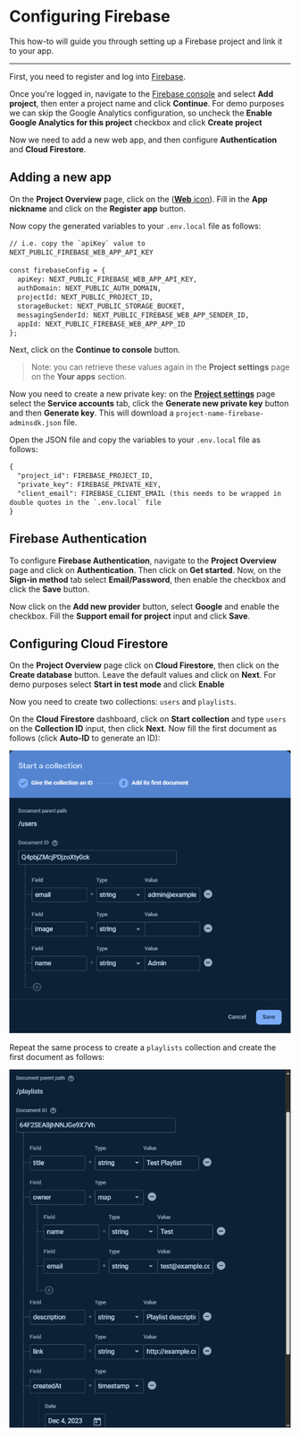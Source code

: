 # Configuring Firebase

This how-to will guide you through setting up a Firebase project and link it to your app.

---

First, you need to register and log into [Firebase](https://firebase.google.com/).

Once you're logged in, navigate to the [Firebase console](https://console.firebase.google.com/) and select
**Add project**, then enter a project name and click **Continue**. For demo purposes we can skip the Google Analytics
configuration, so uncheck the **Enable Google Analytics for this project** checkbox and click **Create project**

Now we need to add a new web app, and then configure **Authentication** and **Cloud Firestore**.

## Adding a new app

On the **Project Overview** page, click on the ([**Web** icon](images%2Ffirebase-add-web-app.png)). Fill in the
**App nickname** and click on the **Register app** button.

Now copy the generated variables to your `.env.local` file as follows:

```
// i.e. copy the `apiKey` value to NEXT_PUBLIC_FIREBASE_WEB_APP_API_KEY
 
const firebaseConfig = {
  apiKey: NEXT_PUBLIC_FIREBASE_WEB_APP_API_KEY,
  authDomain: NEXT_PUBLIC_AUTH_DOMAIN,
  projectId: NEXT_PUBLIC_PROJECT_ID,
  storageBucket: NEXT_PUBLIC_STORAGE_BUCKET,
  messagingSenderId: NEXT_PUBLIC_FIREBASE_WEB_APP_SENDER_ID,
  appId: NEXT_PUBLIC_FIREBASE_WEB_APP_APP_ID
};
```

Next, click on the **Continue to console** button.

> Note: you can retrieve these values again in the **Project settings** page on the **Your apps** section.

Now you need to create a new private key: on the [**Project settings**](images%2Ffirebase-project-settings.png) page
select the **Service accounts** tab, click the **Generate new private key** button and then **Generate key**. This will
download a `project-name-firebase-adminsdk.json` file.

Open the JSON file and copy the variables to your `.env.local` file as follows:

```
{
  "project_id": FIREBASE_PROJECT_ID,
  "private_key": FIREBASE_PRIVATE_KEY,
  "client_email": FIREBASE_CLIENT_EMAIL (this needs to be wrapped in double quotes in the `.env.local` file
}
```

## Firebase Authentication

To configure **Firebase Authentication**, navigate to the **Project Overview** page and click on **Authentication**. Then
click on **Get started**. Now, on the **Sign-in method** tab select **Email/Password**, then enable the checkbox and
click the **Save** button.

Now click on the **Add new provider** button, select **Google** and enable the checkbox. Fill the **Support email for
project** input and click **Save**.

## Configuring Cloud Firestore

On the **Project Overview** page click on **Cloud Firestore**, then click on the **Create database** button. Leave the
default values and click on **Next**. For demo purposes select **Start in test mode** and click **Enable**

Now you need to create two collections: `users` and `playlists`.

On the **Cloud Firestore** dashboard, click on **Start collection** and type `users` on the **Collection ID** input,
then click **Next**. Now fill the first document as follows (click **Auto-ID** to generate an ID):

![firebase-users-collection.png|400](images%2Ffirebase-users-collection.png)

Repeat the same process to create a `playlists` collection and create the first document as follows:

![firebase-playlists-collection.png](images%2Ffirebase-playlists-collection.png)
